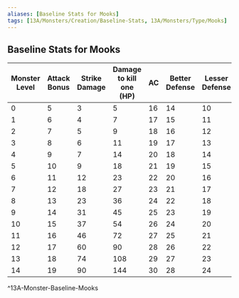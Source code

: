 ```yaml
---
aliases: [Baseline Stats for Mooks]
tags: [13A/Monsters/Creation/Baseline-Stats, 13A/Monsters/Type/Mooks]
---
```


## Baseline Stats for Mooks

| Monster Level | Attack Bonus | Strike Damage | Damage to kill one (HP) | AC | Better Defense | Lesser Defense |
|---------------|--------------|---------------|-------------------------|----|----------------|----------------|
| 0             | 5            | 3             | 5                       | 16 | 14             | 10             |
| 1             | 6            | 4             | 7                       | 17 | 15             | 11             |
| 2             | 7            | 5             | 9                       | 18 | 16             | 12             |
| 3             | 8            | 6             | 11                      | 19 | 17             | 13             |
| 4             | 9            | 7             | 14                      | 20 | 18             | 14             |
| 5             | 10           | 9             | 18                      | 21 | 19             | 15             |
| 6             | 11           | 12            | 23                      | 22 | 20             | 16             |
| 7             | 12           | 18            | 27                      | 23 | 21             | 17             |
| 8             | 13           | 23            | 36                      | 24 | 22             | 18             |
| 9             | 14           | 31            | 45                      | 25 | 23             | 19             |
| 10            | 15           | 37            | 54                      | 26 | 24             | 20             |
| 11            | 16           | 46            | 72                      | 27 | 25             | 21             |
| 12            | 17           | 60            | 90                      | 28 | 26             | 22             |
| 13            | 18           | 74            | 108                     | 29 | 27             | 23             |
| 14            | 19           | 90            | 144                     | 30 | 28             | 24             |        
^13A-Monster-Baseline-Mooks
